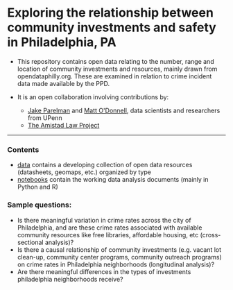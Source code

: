 # Exploring the relationship between community investments and safety in Philadelphia, PA

* This repository contains open data relating to the number, range and location of  community investments and resources, mainly drawn from opendataphilly.org. These are examined in relation to crime incident data made available by the PPD.

* It is an open collaboration involving contributions by:
  * [Jake Parelman](https://github.com/jmparelman) and [Matt O'Donnell](https://github.com/mbod), data scientists and researchers from UPenn
  * [The Amistad Law Project](https://amistadlaw.org/)


-----

### Contents

* [data](data) contains a developing collection of open data resources (datasheets, geomaps, etc.) organized by type
* [notebooks](notebooks) contain the working data analysis documents (mainly in Python and R)


### Sample questions:
* Is there meaningful variation in crime rates across the city of Philadelphia, and are these crime rates associated with available community resources like free libraries, affordable housing, etc (cross-sectional analysis)?
* Is there a causal relationship of community investments (e.g. vacant lot clean-up, community center programs, community outreach programs) on crime rates in Philadelphia neighborhoods (longitudinal analysis)?
* Are there meaningful differences in the types of investments philadelphia neighborhoods receive? 


